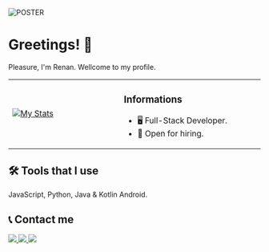 ![POSTER](https://i.imgur.com/Yp4hXcs.jpg)

# Greetings! 👋

Pleasure, I'm Renan. Wellcome to my profile.

<table border="0">
<tr><td width="700" valign="center">
      
[![My Stats](https://github-readme-stats.vercel.app/api?username=victor-renan&show_icons=true&theme=codeSTACKr)](https://github.com/victor-renan/github-readme-stats)      
</td><td  width="700" valign="top">

### Informations
- 🖥️ Full-Stack Developer.
- 🤝 Open for hiring.
</td></tr>
</table>

## 🛠️ Tools that I use
JavaScript, Python, Java & Kotlin Android.

## 📞 Contact me

<div>
  <a href="mailto:alvesrenanpro@gmail.com" target="_blank" rel="noopener noreferrer">
    <img src="https://img.shields.io/badge/Gmail-242938?style=for-the-badge&logo=gmail&logoColor=white&link=alvesrenanpro%40gmail.com">
    
  </a>
  <a href="https://www.linkedin.com/in/renan-alves-05995a20a" target="_blank" rel="noopener noreferrer">
    <img src="https://img.shields.io/badge/Linkedin-242938?style=for-the-badge&logo=linkedin&logoColor=white&link=https%3A%2F%2Fwww.linkedin.com%2Fin%2Frenan-alves-05995a20a%2F">
  </a>
  <a href="https://instagram.com/alvesrenan07" target="_blank" rel="noopener noreferrer">
    <img src="https://img.shields.io/badge/Instagram-242938?style=for-the-badge&logo=instagram&logoColor=white&link=https%3A%2F%2Finstagram.com%2Falvesrenan07)">
  </a>
</div>
